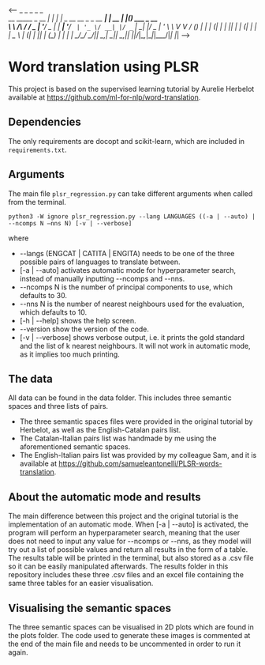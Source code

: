 <--
                       _   _                       _       _   _             
__      _____  _ __ __| | | |_ _ __ __ _ _ __  ___| | __ _| |_(_) ___  _ __  
\ \ /\ / / _ \| '__/ _  | | __| '__/ _` | '_ \/ __| |/ _` | __| |/ _ \| '_ \ 
 \ V  V / (_) | | | (_| | | |_| | | (_| | | | \__ \ | (_| | |_| | (_) | | | |
  \_/\_/ \___/|_|  \__,_|  \__|_|  \__,_|_| |_|___/_|\__,_|\__|_|\___/|_| |_|
-->                                                                  

# Word translation using PLSR
This project is based on the supervised learning tutorial by Aurelie Herbelot available at https://github.com/ml-for-nlp/word-translation.

## Dependencies
The only requirements are docopt and scikit-learn, which are included in ``requirements.txt``.

## Arguments
The main file ``plsr_regression.py`` can take different arguments when called from the terminal.
```
python3 -W ignore plsr_regression.py --lang LANGUAGES ((-a | --auto) | --ncomps N –nns N) [-v | --verbose]
```
where
- --langs (ENGCAT | CATITA | ENGITA) needs to be one of the three possible pairs of languages to translate between.
- [-a | --auto] activates automatic mode for hyperparameter search, instead of manually inputting --ncomps and --nns.
- --ncomps N is the number of principal components to use, which defaults to 30.
- --nns N is the number of nearest neighbours used for the evaluation, which defaults to 10.
- [-h | --help] shows the help screen.
- --version show the version of the code.
- [-v | --verbose] shows verbose output, i.e. it prints the gold standard and the list of k nearest neighbours. It will not work in automatic mode, as it implies too much printing.

## The data
All data can be found in the data folder. This includes three semantic spaces and three lists of pairs. 
- The three semantic spaces files were provided in the original tutorial by Herbelot, as well as the English-Catalan pairs list. 
- The Catalan-Italian pairs list was handmade by me using the aforementioned semantic spaces.
- The English-Italian pairs list was provided by my colleague Sam, and it is available at https://github.com/samueleantonelli/PLSR-words-translation.

## About the automatic mode and results
The main difference between this project and the original tutorial is the implementation of an automatic mode. When [-a | --auto] is activated, the program will perform an hyperparameter search, meaning that the user does not need to input any value for --ncomps or --nns, as they model will try out a list of possible values and return all results in the form of a table. The results table will be printed in the terminal, but also stored as a .csv file so it can be easily manipulated afterwards. The results folder in this repository includes these three .csv files and an excel file containing the same three tables for an easier visualisation. 

## Visualising the semantic spaces
The three semantic spaces can be visualised in 2D plots which are found in the plots folder. The code used to generate these images is commented at the end of the main file and needs to be uncommented in order to run it again.
